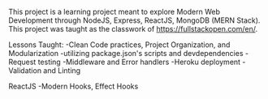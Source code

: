 This project is a learning project meant to explore Modern Web Development through NodeJS, Express, ReactJS, MongoDB (MERN Stack). This project was taught as the classwork of https://fullstackopen.com/en/.

Lessons Taught:
-Clean Code practices, Project Organization, and Modularization
-utilizing package.json's scripts and devdependencies
-Request testing
-Middleware and Error handlers
-Heroku deployment
-Validation and Linting

ReactJS
-Modern Hooks, Effect Hooks